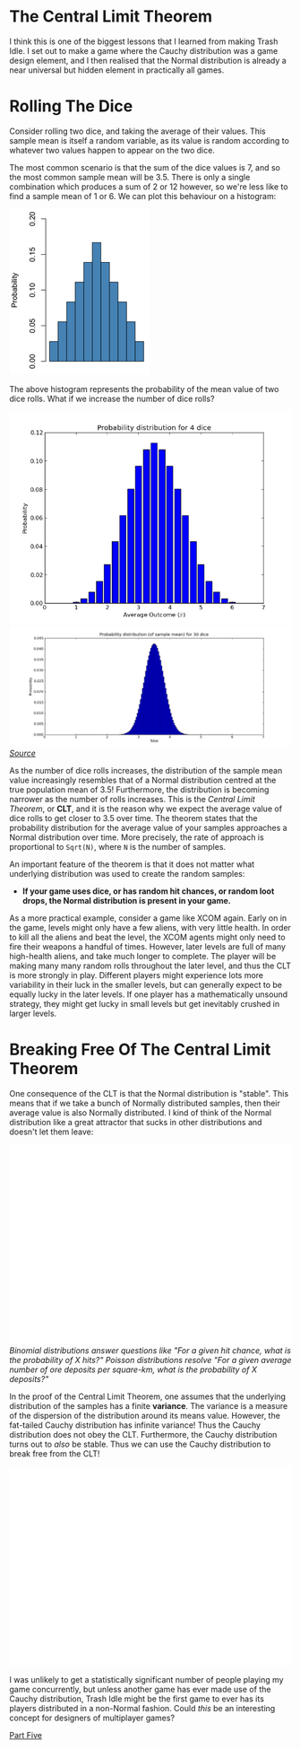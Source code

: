 # The Central Limit Theorem
I think this is one of the biggest lessons that I learned from making Trash Idle. I set out to make a game where the Cauchy distribution was a game design element, and I then realised that the Normal distribution is already a near universal but hidden element in practically all games.
# Rolling The Dice
Consider rolling two dice, and taking the average of their values. This sample mean is itself a random variable, as its value is random according to whatever two values happen to appear on the two dice. 

The most common scenario is that the sum of the dice values is 7, and so the most common sample mean will be 3.5. There is only a single combination which produces a sum of 2 or 12 however, so we're less like to find a sample mean of 1 or 6. We can plot this behaviour on a histogram:

![](./Media/Sum%20Of%20Two%20Dice%20Rolls.png)

The above histogram represents the probability of the mean value of two dice rolls. What if we increase the number of dice rolls? 

![](./Media/Sum%20Of%204%20Dice%20Rolls.png)
![](./Media/Sum%20Of%2030%20Dice%20Rolls.png)
*[Source](https://people.hsc.edu/faculty-staff/blins/StatsExamples/CentralLimit/)*

As the number of dice rolls increases, the distribution of the sample mean value increasingly resembles that of a Normal distribution centred at the true population mean of 3.5! Furthermore, the distribution is becoming narrower as the number of rolls increases. This is the *Central Limit Theorem*, or **CLT**, and it is the reason why we expect the average value of dice rolls to get closer to 3.5 over time. The theorem states that the probability distribution for the average value of your samples approaches a Normal distribution over time. More precisely, the rate of approach is proportional to `Sqrt(N)`, where `N` is the number of samples.

An important feature of the theorem is that it does not matter what underlying distribution was used to create the random samples: 

* **If your game uses dice, or has random hit chances, or random loot drops, the Normal distribution is present in your game.**

As a more practical example, consider a game like XCOM again. Early on in the game, levels might only have a few aliens, with very little health. In order to kill all the aliens and beat the level, the XCOM agents might only need to fire their weapons a handful of times. However, later levels are full of many high-health aliens, and take much longer to complete. The player will be making many many random rolls throughout the later level, and thus the CLT is more strongly in play. Different players might experience lots more variability in their luck in the smaller levels, but can generally expect to be equally lucky in the later levels. If one player has a mathematically unsound strategy, they might get lucky in small levels but get inevitably crushed in larger levels. 
# Breaking Free Of The Central Limit Theorem

One consequence of the CLT is that the Normal distribution is "stable". This means that if we take a bunch of Normally distributed samples, then their average value is also Normally distributed. I kind of think of the Normal distribution like a great attractor that sucks in other distributions and doesn't let them leave:

![](./Media/Normal_Distribution_Stability.png)
*Binomial distributions answer questions like "For a given hit chance, what is the probability of X hits?"* *Poisson distributions resolve "For a given average number of ore deposits per square-km, what is the probability of X deposits?"*

In the proof of the Central Limit Theorem, one assumes that the underlying distribution of the samples has a finite **variance**. The variance is a measure of the dispersion of the distribution around its means value. However, the fat-tailed Cauchy distribution has infinite variance! Thus the Cauchy distribution does not obey the CLT. Furthermore, the Cauchy distribution turns out to *also* be stable. Thus we can use the Cauchy distribution to break free from the CLT! 

![](./Media/Cauchy_Distribution_Stability.png)

I was unlikely to get a statistically significant number of people playing my game concurrently, but unless another game has ever made use of the Cauchy distribution, Trash Idle might be the first game to ever has its players distributed in a non-Normal fashion. Could *this* be an interesting concept for designers of multiplayer games? 

[Part Five](./Post-mortem%2005.md)